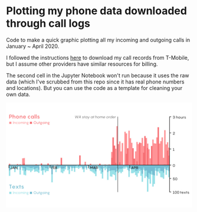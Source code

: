 # Plotting my phone data downloaded through call logs

Code to make a quick graphic plotting all my incoming and outgoing calls in January ~ April 2020.

I followed the instructions [here](https://www.t-mobile.com/support/account/print-phone-records) to download my call records from T-Mobile, but I assume other providers have similar resources for billing. 

The second cell in the Jupyter Notebook won't run because it uses the raw data (which I've scrubbed from this repo since it has real phone numbers and locations). But you can use the code as a template for cleaning your own data.

![Snapshot of final product](./figure.jpg)